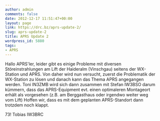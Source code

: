```yaml
---
author: admin
comments: false
date: 2012-12-17 11:51:47+00:00
layout: page
link: https://drc.bz/aprs-update-2/
slug: aprs-update-2
title: APRS Update 2
wordpress_id: 5880
tags:
- APRS
---
```


Hallo APRS'ler,
leider gibt es einige Probleme mit diversen Störeinstrahlungen am Lift der Haideralm (Vinschgau) seitens der WX-Station und APRS.
Von daher wird nun versucht, zuerst die Problematik der WX-Station zu lösen und danach kann das Thema APRS angegangen werden.
Toni IN3ZMB wird sich dann zusammen mit Stefan IW3BSO darum kümmern, dass das APRS-Equipment evt. einen optimaleren Montageort erhält als vorgesehen (z.B. am Berggasthaus oder irgendwo weiter weg vom Lift)
Hoffen wir, dass es mit dem geplanten APRS-Standort dann trotzdem noch klappt.

73!
Tobias
IW3BRC
